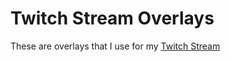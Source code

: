 # Twitch Stream Overlays

These are overlays that I use for my [Twitch Stream](https://twitch.tv/lannonbr)
